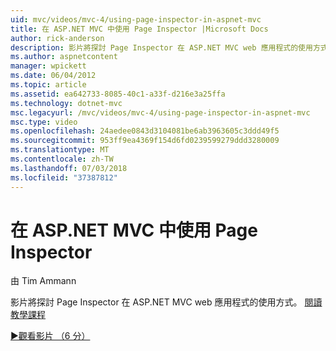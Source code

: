 ```yaml
---
uid: mvc/videos/mvc-4/using-page-inspector-in-aspnet-mvc
title: 在 ASP.NET MVC 中使用 Page Inspector |Microsoft Docs
author: rick-anderson
description: 影片將探討 Page Inspector 在 ASP.NET MVC web 應用程式的使用方式。 閱讀教學課程
ms.author: aspnetcontent
manager: wpickett
ms.date: 06/04/2012
ms.topic: article
ms.assetid: ea642733-8085-40c1-a33f-d216e3a25ffa
ms.technology: dotnet-mvc
msc.legacyurl: /mvc/videos/mvc-4/using-page-inspector-in-aspnet-mvc
msc.type: video
ms.openlocfilehash: 24aedee0843d3104081be6ab3963605c3ddd49f5
ms.sourcegitcommit: 953ff9ea4369f154d6fd0239599279ddd3280009
ms.translationtype: MT
ms.contentlocale: zh-TW
ms.lasthandoff: 07/03/2018
ms.locfileid: "37387812"
---
```

<a name="using-page-inspector-in-aspnet-mvc"></a>在 ASP.NET MVC 中使用 Page Inspector
====================
由 Tim Ammann

影片將探討 Page Inspector 在 ASP.NET MVC web 應用程式的使用方式。 [閱讀教學課程](../../overview/views/using-page-inspector-in-aspnet-mvc.md)

[&#9654;觀看影片 （6 分）](https://channel9.msdn.com/Blogs/ASP-NET-Site-Videos/using-page-inspector-in-aspnet-mvc)
